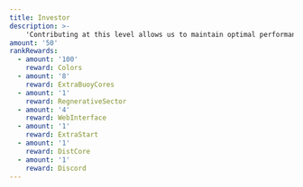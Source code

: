 ```yaml
---
title: Investor
description: >-
    'Contributing at this level allows us to maintain optimal performance and connection to the server(s). You will, of course, have access to all the other perks, heck, if you are supporting on this level you could even have your private TeamSpeak or small game server hosted by us!'
amount: '50'
rankRewards:
  - amount: '100'
    reward: Colors
  - amount: '8'
    reward: ExtraBuoyCores
  - amount: '1'
    reward: RegnerativeSector
  - amount: '4'
    reward: WebInterface
  - amount: '1'
    reward: ExtraStart
  - amount: '1'
    reward: DistCore
  - amount: '1'
    reward: Discord
---
```


